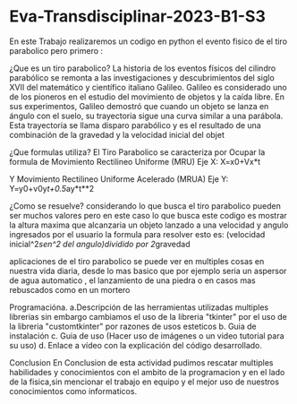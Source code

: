 # Eva-Transdisciplinar-2023-B1-S3

En este Trabajo realizaremos un codigo en python 
el evento fisico de el tiro parabolico
pero primero :

¿Que es un tiro parabolico?
La historia de los eventos físicos del cilindro parabólico se remonta a las investigaciones y descubrimientos del siglo XVII del matemático y científico italiano
Galileo. Galileo es considerado uno de los pioneros en el estudio del movimiento de objetos y la caída libre. En sus experimentos, Galileo demostró que cuando un
objeto se lanza en ángulo con el suelo, su trayectoria sigue una curva similar a una parábola. Esta trayectoria se llama disparo parabólico y es el resultado de una
combinación de la gravedad y la velocidad inicial del objet

¿Que formulas utiliza?
El Tiro Parabolico se caracteriza por Ocupar la formula de
Movimiento Rectilineo Uniforme (MRU) 
Eje X:
X=x0+Vx*t

Y Movimiento Rectilineo Uniforme Acelerado (MRUA)
Eje Y:
Y=y0+v0y*t+0.5*ay*t**2

¿Como se resuelve?
considerando lo que busca el tiro parabolico pueden ser muchos valores 
pero en este caso lo que busca este codigo es mostrar la altura maxima que alcanzaria un
objeto lanzado a una velocidad y angulo ingresados por el usuario
la formula para resolver esto es:
(velocidad inicial^2*sen^2 del angulo)dividido por 2*gravedad


aplicaciones de el tiro parabolico se puede ver
en multiples cosas en nuestra vida diaria, desde lo mas basico que 
por ejemplo seria un aspersor de agua automatico , el lanzamiento de una piedra
o en casos mas rebuscados como en un mortero

Programacióna.
a.Descripción de las herramientas utilizadas
multiples librerias sin embargo  cambiamos el uso de la libreria "tkinter" 
por el uso de la libreria "customtkinter" por razones de usos esteticos
b. Guia de instalación
c. Guia de uso (Hacer uso de imágenes o un video tutorial para su uso)
d. Enlace a vídeo con la explicación del código desarrollado.

Conclusion
En Conclusion de esta actividad pudimos rescatar multiples 
habilidades y conocimientos con el ambito de la programacion 
y en el lado de la fisica,sin mencionar el trabajo en equipo 
y el mejor uso de nuestros conocimientos como informaticos.
